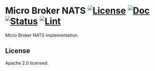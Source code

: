 # Micro Broker NATS [![License](https://img.shields.io/:license-apache-blue.svg)](https://opensource.org/licenses/Apache-2.0) [![Doc](https://img.shields.io/badge/go.dev-reference-007d9c?logo=go&logoColor=white&style=flat-square)](https://pkg.go.dev/github.com/unistack-org/micro-broker-nats?tab=overview) [![Status](https://github.com/unistack-org/micro-broker-nats/workflows/build/badge.svg?branch=master)](https://github.com/unistack-org/micro-broker-nats/actions?query=workflow%3Abuild+branch%3Amaster+event%3Apush) [![Lint](https://goreportcard.com/badge/github.com/unistack-org/micro-broker-nats)](https://goreportcard.com/report/github.com/unistack-org/micro-broker-nats)

Micro Broker NATS implementation.

## License

Apache 2.0 licensed.
